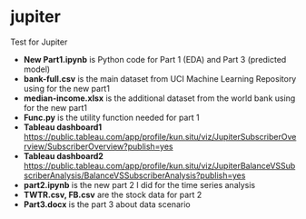 # jupiter
Test for Jupiter </br>
- __New Part1.ipynb__ is Python code for Part 1 (EDA) and Part 3 (predicted model)
- __bank-full.csv__ is the main dataset from UCI Machine Learning Repository using for the new part1
- __median-income.xlsx__ is the additional dataset from the world bank using for the new part1
- __Func.py__ is the utility function needed for part 1 
- __Tableau dashboard1__ https://public.tableau.com/app/profile/kun.situ/viz/JupiterSubscriberOverview/SubscriberOverview?publish=yes
- __Tableau dashboard2__ https://public.tableau.com/app/profile/kun.situ/viz/JupiterBalanceVSSubscriberAnalysis/BalanceVSSubscriberAnalysis?publish=yes
- __part2.ipynb__ is the new part 2 I did for the time series analysis
- __TWTR.csv, FB.csv__ are the stock data for part 2
- __Part3.docx__ is the part 3 about data scenario
